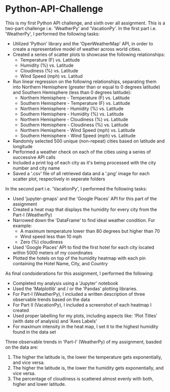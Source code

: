 # Python-API-Challenge
This is my first Python API challenge, and sixth over all assignment. This is a two-part challenge i.e. 'WeatherPy' and 'VacationPy'. In the first part i.e. 'WeatherPy', I performed the following tasks:
- Utilized 'Python' library and the 'OpenWeatherMap' API, in order to create a representative model of weather across world cities.
- Created a series of scatter plots to showcase the following relationships:
   * Temperature (F) vs. Latitude
   * Humidity (%) vs. Latitude
   * Cloudiness (%) vs. Latitude
   * Wind Speed (mph) vs. Latitud
- Run linear regression on the following relationships, separating them into Northern Hemisphere (greater than or equal to 0 degrees latitude) and
   Southern Hemisphere (less than 0 degrees latitude):
   * Northern Hemisphere - Temperature (F) vs. Latitude
   * Southern Hemisphere - Temperature (F) vs. Latitude
   * Northern Hemisphere - Humidity (%) vs. Latitude
   * Southern Hemisphere - Humidity (%) vs. Latitude
   * Northern Hemisphere - Cloudiness (%) vs. Latitude
   * Southern Hemisphere - Cloudiness (%) vs. Latitude
   * Northern Hemisphere - Wind Speed (mph) vs. Latitude
   * Southern Hemisphere - Wind Speed (mph) vs. Latitude
- Randomly selected 500 unique (non-repeat) cities based on latitude and longitude
- Performed a weather check on each of the cities using a series of successive API calls
- Included a print log of each city as it's being processed with the city number and city name
- Saved a '.csv' file of all retrieved data and a '.png' image for each scatter plot, respectively in seperate folders

In the second part i.e. 'VacationPy', I performed the following tasks:
- Used 'jupyter-gmaps' and the 'Google Places' API for this part of the assignment
- Created a heat map that displays the humidity for every city from the Part-I (WeatherPy)
- Narrowed down the 'DataFrame' to find ideal weather condition. For example:
   * A maximum temperature lower than 80 degrees but higher than 70
   * Wind speed less than 10 mph
   * Zero (%) cloudiness
- Used 'Google Places' API to find the first hotel for each city located within 5000 meters of my coordinates
- Plotted the hotels on top of the humidity heatmap with each pin containing the Hotel Name, City, and Country

As final condsiderations for this assignment, I performed the following:
- Completed my analysis using a 'Jupyter' notebook
- Used the 'Matplotlib' and / or the 'Pandas' plotting libraries.
- For Part-I (WeatherPy), I included a written description of three observable trends based on the data
- For Part II (VacationPy), I included a screenshot of each heatmap I created
- Used proper labelling for my plots, including aspects like: 'Plot Titles' (with date of analysis) and 'Axes Labels'
- For maximum intensity in the heat map, I set it to the highest humidity found in the data set

Three observable trends in 'Part-I' (WeatherPy) of my assignment, basded on the data are:
1. The higher the latitude is, the lower the temperature gets exponentially, and vice versa.
2. The higher the latitude is, the lower the humidity gets exponentially, and vice versa.
3. The percentage of cloudiness is scattered almost evenly with both, higher and lower latitude.